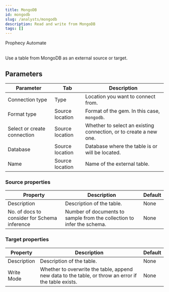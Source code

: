 ```yaml
---
title: MongoDB
id: mongodb
slug: /analysts/mongodb
description: Read and write from MongoDB
tags: []
---
```


<span class="badge">Prophecy Automate</span><br/><br/>

Use a table from MongoDB as an external source or target.

## Parameters

| Parameter                   | Tab             | Description                                                       |
| --------------------------- | --------------- | ----------------------------------------------------------------- |
| Connection type             | Type            | Location you want to connect from.                                |
| Format type                 | Source location | Format of the gem. In this case, `mongodb`.                       |
| Select or create connection | Source location | Whether to select an existing connection, or to create a new one. |
| Database                    | Source location | Database where the table is or will be located.                   |
| Name                        | Source location | Name of the external table.                                       |

### Source properties

| Property                                     | Description                                                            | Default |
| -------------------------------------------- | ---------------------------------------------------------------------- | ------- |
| Description                                  | Description of the table.                                              | None    |
| No. of docs to consider for Schema inference | Number of documents to sample from the collection to infer the schema. | None    |

### Target properties

| Property    | Description                                                                                          | Default |
| ----------- | ---------------------------------------------------------------------------------------------------- | ------- |
| Description | Description of the table.                                                                            | None    |
| Write Mode  | Whether to overwrite the table, append new data to the table, or throw an error if the table exists. | None    |

